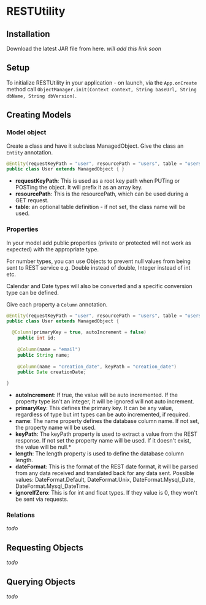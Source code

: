 # RESTUtility

## Installation
Download the latest JAR file from here. _will add this link soon_

## Setup
To initialize RESTUtility in your application - on launch, via the ```App.onCreate``` method call ```ObjectManager.init(Context context, String baseUrl, String dbName, String dbVersion)```.

## Creating Models
### Model object
Create a class and have it subclass ManagedObject. Give the class an ```Entity``` annotation.

```Java
@Entity(requestKeyPath = "user", resourcePath = "users", table = "users")
public class User extends ManagedObject { }
```
* **requestKeyPath**: This is used as a root key path when PUTing or POSTing the object. It will prefix it as an array key.
* **resourcePath**: This is the resourcePath, which can be used during a GET request.
* **table**: an optional table definition - if not set, the class name will be used.

### Properties
In your model add public properties (private or protected will not work as expected) with the appropriate type. 

For number types, you can use Objects to prevent null values from being sent to REST service e.g. Double instead of double, Integer instead of int etc.

Calendar and Date types will also be converted and a specific conversion type can be defined.

Give each property a ```Column``` annotation.

```Java
@Entity(requestKeyPath = "user", resourcePath = "users", table = "users")
public class User extends ManagedObject {

  @Column(primaryKey = true, autoIncrement = false)
	public int id;
	
	@Column(name = "email")
	public String name;
	
	@Column(name = "creation_date", keyPath = "creation_date")
	public Date creationDate;

}
```
* **autoIncrement**: If true, the value will be auto incremented. If the property type isn't an integer, it will be ignored will not auto increment.
* **primaryKey**: This defines the primary key. It can be any value, regardless of type but int types can be auto incremented, if required.
* **name**: The name property defines the database column name. If not set, the property name will be used.
* **keyPath**: The keyPath property is used to extract a value from the REST response. If not set the property name will be used. If it doesn't exist, the value will be null.* 
* **length**: The length property is used to define the database column length.
* **dateFormat**: This is the format of the REST date format, it will be parsed from any data received and translated back for any data sent. Possible values: DateFormat.Default, DateFormat.Unix, DateFormat.Mysql_Date, DateFormat.Mysql_DateTime.
* **ignoreIfZero**: This is for int and float types. If they value is 0, they won't be sent via requests.

### Relations
_todo_


## Requesting Objects
_todo_


## Querying Objects
_todo_
